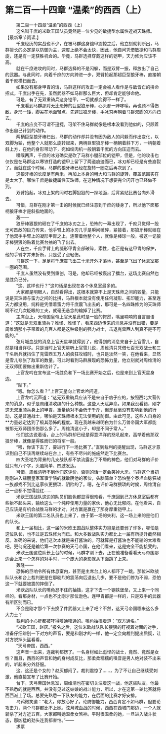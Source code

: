 <h1>第二百一十四章 “温柔”的西西（上）</h1>
<div id="content">&nbsp&nbsp&nbsp&nbsp&nbsp&nbsp&nbsp&nbsp
 第二百一十四章“温柔”的西西（上）
 <br/>&nbsp&nbsp&nbsp&nbsp&nbsp&nbsp&nbsp&nbsp
 这名叫千庶的米欧王国队员竟然是一位少见的敏捷型水属性近战天珠师。【最新章节阅读.】
 <br/>&nbsp&nbsp&nbsp&nbsp&nbsp&nbsp&nbsp&nbsp
 千庶经历的实战也不少，在被马群这身铠甲震惊之后，他立刻就判断出，马群擅长的必定是以防御为主，速度上绝不会太快，因此，他自问凭借敏捷和马群周旋，还是有一定获胜机会的。毕竟，马群选择穿戴这样的铠甲，天力修为应该不高。
 <br/>&nbsp&nbsp&nbsp&nbsp&nbsp&nbsp&nbsp&nbsp
 就在千庶进攻的同时，马群选择的不是闪躲，而是双臂一振，释放出了自己的武器。与此同时，向着千庶的方向跨进一步，双臂抡起那超巨型狼牙棒，直接朝着千庶横扫而去。
 <br/>&nbsp&nbsp&nbsp&nbsp&nbsp&nbsp&nbsp&nbsp
 如果没有那身甲胄的话，马群这样的攻击一定会被人看作是与敌皆亡的拼命招式。千庶出手在先，虽然武器不如马群那么巨大，但却肯定能够命他。
 <br/>&nbsp&nbsp&nbsp&nbsp&nbsp&nbsp&nbsp&nbsp
 可是，有了无双重骑兵这身铠甲，一切就都变得不一样了。
 <br/>&nbsp&nbsp&nbsp&nbsp&nbsp&nbsp&nbsp&nbsp
 千庶看到马群那对无比恐怖的巨型狼牙棒，心头都一阵哆嗦，再也顾不得伤敌，身形一矮，脚尖在地面轻点，先避过狼牙棒，手冰刃再朝着马群双脚的方向扫去。
 <br/>&nbsp&nbsp&nbsp&nbsp&nbsp&nbsp&nbsp&nbsp
 千庶的应变不可谓不迅捷，可架不住马群就像是根本没看到他似的，只顾着作出自己计划的动作。
 <br/>&nbsp&nbsp&nbsp&nbsp&nbsp&nbsp&nbsp&nbsp
 两柄巨型狼牙棒扫出，马群的动作却并没有因为敌人的闪躲而作出变化，以双脚为轴，他整个人就那么旋转起来，两柄巨型狼牙棒一柄朝着斜下方，一柄朝着斜上方，在他的身形带动下，宛如绞肉机一般朝着千庶的方向压迫而去。
 <br/>&nbsp&nbsp&nbsp&nbsp&nbsp&nbsp&nbsp&nbsp
 噗噗两声，千庶的冰刃确实是砍了马群小腿部位的铠甲，但是，他的攻击也仅仅是在马群这以寒铁打造的铠甲上留下了两道痕迹而已，冰刃却已经是有些崩裂了。而就在这个时候，马群的狼牙棒已经在旋转一圈之后再次到了。
 <br/>&nbsp&nbsp&nbsp&nbsp&nbsp&nbsp&nbsp&nbsp
 这狼牙棒的长度足有两米，再加上本身的粗大和马群的旋转，覆盖范围实在是太大了。哪怕千庶是敏捷属性天珠师，在这种情况下想要完全闪开也已经做不到。
 <br/>&nbsp&nbsp&nbsp&nbsp&nbsp&nbsp&nbsp&nbsp
 双臂抬起，冰刃上架的同时右脚狠狠的一跺地面，后背紧贴比赛台向外滑去。
 <br/>&nbsp&nbsp&nbsp&nbsp&nbsp&nbsp&nbsp&nbsp
 可惜，马群在刚才第一击的时候就已经注意到千庶的矮身了，所以他下面那柄狼牙棒才是斜指地面的。
 <br/>&nbsp&nbsp&nbsp&nbsp&nbsp&nbsp&nbsp&nbsp
 轰——
 <br/>&nbsp&nbsp&nbsp&nbsp&nbsp&nbsp&nbsp&nbsp
 狼牙棒狠狠的砸在了千庶的冰刃之上，恐怖的一幕出现了，千庶只觉得一股无可匹敌的巨力传来，他手臂上的冰刃几乎是瞬间破碎，紧接着，那狼牙棒就砸在了他双手手臂上的凝形甲胄之上，连带着他整个人，就像是棒球一般，被这一记狼牙棒狠狠的贴着比赛台抽的飞了出去。
 <br/>&nbsp&nbsp&nbsp&nbsp&nbsp&nbsp&nbsp&nbsp
 人在空，千庶手臂上的凝形甲胄全部破碎，索性，也正是有这甲胄的保护，他的手臂才并未折断，只是受了点轻伤。
 <br/>&nbsp&nbsp&nbsp&nbsp&nbsp&nbsp&nbsp&nbsp
 马群这一下，足足将千庶震飞出三十米开外才落地，甚至是飞出了休息室那一圈的范围。
 <br/>&nbsp&nbsp&nbsp&nbsp&nbsp&nbsp&nbsp&nbsp
 千庶人虽然没有受到重创，可是，他却已经被轰出了擂台，这场比赛自然也是胜负已分。
 <br/>&nbsp&nbsp&nbsp&nbsp&nbsp&nbsp&nbsp&nbsp
 “这、这样也行？”这句话是出现在各个休息室最多的。
 <br/>&nbsp&nbsp&nbsp&nbsp&nbsp&nbsp&nbsp&nbsp
 大家都是明眼人，自然看得出，这根本就算不上是天珠师之间的较量，只能说是天珠师与蛮力之间的比拼，马群根本就没有使用任何凝形、拓印能力，甚至连天力都没用，纯粹是凭借着蛮力将千庶震飞出去的，那可是一名四珠修为的天珠师啊不过几次眨眼的工夫，就毫无悬念的输掉了比赛。
 <br/>&nbsp&nbsp&nbsp&nbsp&nbsp&nbsp&nbsp&nbsp
 主席台上，天帝国皇帝上官天星此时是一脸的愕然，嘴里喃喃的自言自语道：“这就是无双重骑兵？难怪、难怪了，看来西边传来的消息并没有出错，要是周维清那小子带着的几百人都是这种级别的强力战士，击退克雷西人到真不是不可能的。”
 <br/>&nbsp&nbsp&nbsp&nbsp&nbsp&nbsp&nbsp&nbsp
 弦月城血战的消息上官天星早就得到了，他得到的消息来自于上官雪儿，自然是相当详尽。只是当时上官天星听上官雪儿说，周维清只凭借七百无双战士和三千名新兵就挡住了克雷西五万人的疯狂攻城时，也只是淡然一笑，在他看来，显然是雪儿夸张了敌军的数量。可此时看到马群展现的恐怖力量，他立刻就对周维清的无双师团要做出重新估计了。
 <br/>&nbsp&nbsp&nbsp&nbsp&nbsp&nbsp&nbsp&nbsp
 上官龙吟在宣布这一场胜负和下一场比赛开始之后，也是来到上官天星身边。
 <br/>&nbsp&nbsp&nbsp&nbsp&nbsp&nbsp&nbsp&nbsp
 “陛下。”
 <br/>&nbsp&nbsp&nbsp&nbsp&nbsp&nbsp&nbsp&nbsp
 “嗯。你怎么看？”上官天星向上官龙吟问道。
 <br/>&nbsp&nbsp&nbsp&nbsp&nbsp&nbsp&nbsp&nbsp
 上官龙吟沉声道：“这无双重骑兵应该不是来自于痞子应的，按照西北大营传来的消息，似乎是周维清收编的什么种族。这些人天赋异禀。如果我没看错，刚才这无双重骑兵身上的甲胄，重量绝对不会低于千斤，但却丝毫没有影响到他的行动，这是普通战士，哪怕是天珠师根本无法使用的防御。由此可见，这些人自身的**力量必定达到了极其恐怖的程度。现在我越来越明白为什么万兽帝国大军都能被那无双师团杀伤那么多了。周维清这小子，却是不同于常人。”
 <br/>&nbsp&nbsp&nbsp&nbsp&nbsp&nbsp&nbsp&nbsp
 他们这边说着话，台上的马群却已经是得意洋洋的怒吼起来，高举着他那双狼牙棒，就像是得胜而归的将军一般。
 <br/>&nbsp&nbsp&nbsp&nbsp&nbsp&nbsp&nbsp&nbsp
 “喂，你该下去了，要进行下一场比赛了。”直到裁判的提醒出现，马群这才意识到自己不该再继续站在台上，有些不尽兴的施施然走下比赛台。
 <br/>&nbsp&nbsp&nbsp&nbsp&nbsp&nbsp&nbsp&nbsp
 四大圣地为背景的几支战队都不禁流露出了不屑的神色，他们对马群的评价就只有八个字，头脑简单、四肢发达。
 <br/>&nbsp&nbsp&nbsp&nbsp&nbsp&nbsp&nbsp&nbsp
 可惜，周维清听不到他们这评价，否则的话一定会笑掉大牙。马群这个当初刚刚进入翡丽皇家军事学院的就敢阴他的家伙，头脑简单？恐怕整个泰坦血脉狂战一族都找不到比这家伙更猥琐、阴险的了。嗯，在评价马群猥琐的时候，周维清自己一点都不觉得脸红……
 <br/>&nbsp&nbsp&nbsp&nbsp&nbsp&nbsp&nbsp&nbsp
 米欧王国战队这边的队员们脸色都显得很难看，千庶回到己方休息室后都有些抬不起头来，输给这么一个纯粹使用力量的家伙，他心无比郁闷。在他看来，自己应该是有机会战胜马群的才对，对方赢是赢在了那身厚重铠甲上。
 <br/>&nbsp&nbsp&nbsp&nbsp&nbsp&nbsp&nbsp&nbsp
 米欧王国的第二名队员也上来了，由于第一场的失利，这一场上来的是他们的队长。
 <br/>&nbsp&nbsp&nbsp&nbsp&nbsp&nbsp&nbsp&nbsp
 和上一届相比，这一届的米欧王国战队整体实力岂是还要弱了许多，哪怕是这位队长，也不过是五珠修为而已。和大多数战队实力都比上一届有所提升截然相反。准确的来说，他们这次本就是来打酱油的。可就算是打酱油也不能输的太难看吧。更何况还是输给第一次参赛的天弓帝国，在他们看来，这是完全不能接受的。
 <br/>&nbsp&nbsp&nbsp&nbsp&nbsp&nbsp&nbsp&nbsp
 米欧王国这位队长上台的时候，马群才刚下去，正在他准备看看天弓帝国那边会上来一个怎样的对手时，一个庞大的身影就从下面跳了上来。
 <br/>&nbsp&nbsp&nbsp&nbsp&nbsp&nbsp&nbsp&nbsp
 轰隆——
 <br/>&nbsp&nbsp&nbsp&nbsp&nbsp&nbsp&nbsp&nbsp
 恐怖的巨响令所有休息室内，甚至是主席台上的人都吓了一跳。那位米欧战队队长和台上裁判更是在那剧烈的震荡向后退出几步，要不是他们修为不弱，恐怕这一下就要被震的摔倒了。
 <br/>&nbsp&nbsp&nbsp&nbsp&nbsp&nbsp&nbsp&nbsp
 米欧战队队长的嘴角忍不住的抽搐，这才下去一个钢铁堡垒，又上来一个同样的。看那身材，一点也不比刚才那位逊色。连甲胄都是一样的，只是双手的武器有所区别而已。
 <br/>&nbsp&nbsp&nbsp&nbsp&nbsp&nbsp&nbsp&nbsp
 不会是刚才那个下去换了件武器又上来了吧？不然，这天弓帝国哪来这么多大力士？
 <br/>&nbsp&nbsp&nbsp&nbsp&nbsp&nbsp&nbsp&nbsp
 裁判的小心肝都被吓得噗通噗通的。嘴角抽搐着道：“双方通名。”
 <br/>&nbsp&nbsp&nbsp&nbsp&nbsp&nbsp&nbsp&nbsp
 “米欧王国，赵灰。”报名之后，这位米欧战队队长狠狠的盯视着对面的对手，准备仔细辨别一下对方的声音，要是和刚才的一样，他一定会向裁判提出质疑，让对方脱掉头盔看看。
 <br/>&nbsp&nbsp&nbsp&nbsp&nbsp&nbsp&nbsp&nbsp
 “天弓帝国，西西。”
 <br/>&nbsp&nbsp&nbsp&nbsp&nbsp&nbsp&nbsp&nbsp
 这声音一出来，连裁判都愣了。一名身材如此彪悍的战士，竟然、竟然是女性？而且，西西的声音和她的身材成反比，那柔柔糯糯的嗓音是男人绝对装不出来的，听起来分外舒服。
 <br/>&nbsp&nbsp&nbsp&nbsp&nbsp&nbsp&nbsp&nbsp
 这、这还是个女的？赵灰郁闷了。裁判震惊了……，为了不让自己继续受刺激，他直接宣布了比赛开始。
 <br/>&nbsp&nbsp&nbsp&nbsp&nbsp&nbsp&nbsp&nbsp
 台下，天弓帝国休息室，周维清也在密切关注着这一战，他这些队友，他最不熟悉的就是西西，并没有见过这姑娘的战斗能力，所以，才在这第一轮比赛就将西西派上了场。总要先熟悉一下队友的能力，在后面的比赛才好安排。
 <br/>&nbsp&nbsp&nbsp&nbsp&nbsp&nbsp&nbsp&nbsp
 乌鸦微笑道：“老大，你放心好了。论防御能力，西西肯定不如马群，但要论攻击力，两个马群都比不上她。弦月城血战的时候，西西在西城门那边，一个人就斩杀了对方近五百。大家都叫她温柔女煞神。平时很温柔的她，一旦进入战斗状态，那凶猛的劲头连我都害怕。”——
 <br/>&nbsp&nbsp&nbsp&nbsp&nbsp&nbsp&nbsp&nbsp
 求票
 <br/>&nbsp&nbsp&nbsp&nbsp&nbsp&nbsp&nbsp&nbsp
 <br/>&nbsp&nbsp&nbsp&nbsp&nbsp&nbsp&nbsp&nbsp
</div>
